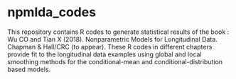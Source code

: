 # npmlda_codes
This repository contains R codes to generate statistical results of the book : Wu CO and Tian X (2018). Nonparametric Models for Longitudinal Data. Chapman & Hall/CRC (to appear).  These R codes in different chapters provide fit to the longitudinal data examples using global and local smoothing methods for the conditional-mean and conditional-distribution based models.
